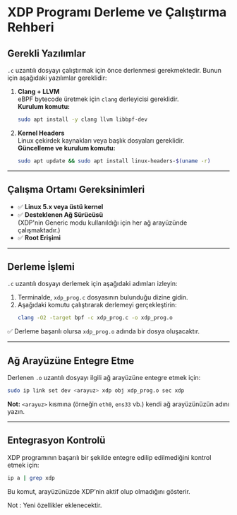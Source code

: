 # XDP Programı Derleme ve Çalıştırma Rehberi

## Gerekli Yazılımlar

`.c` uzantılı dosyayı çalıştırmak için önce derlenmesi gerekmektedir. Bunun için aşağıdaki yazılımlar gereklidir:

1. **Clang + LLVM**  
   eBPF bytecode üretmek için `clang` derleyicisi gereklidir.  
   **Kurulum komutu:**
   ```bash
   sudo apt install -y clang llvm libbpf-dev
   ```

2. **Kernel Headers**  
   Linux çekirdek kaynakları veya başlık dosyaları gereklidir.  
   **Güncelleme ve kurulum komutu:**
   ```bash
   sudo apt update && sudo apt install linux-headers-$(uname -r)
   ```

---

## Çalışma Ortamı Gereksinimleri

- ✅ **Linux 5.x veya üstü kernel**
- ✅ **Desteklenen Ağ Sürücüsü**  
  (XDP'nin Generic modu kullanıldığı için her ağ arayüzünde çalışmaktadır.)
- ✅ **Root Erişimi**

---

## Derleme İşlemi

`.c` uzantılı dosyayı derlemek için aşağıdaki adımları izleyin:

1. Terminalde, `xdp_prog.c` dosyasının bulunduğu dizine gidin.
2. Aşağıdaki komutu çalıştırarak derlemeyi gerçekleştirin:
   ```bash
   clang -O2 -target bpf -c xdp_prog.c -o xdp_prog.o
   ```

✅ Derleme başarılı olursa `xdp_prog.o` adında bir dosya oluşacaktır.

---

## Ağ Arayüzüne Entegre Etme

Derlenen `.o` uzantılı dosyayı ilgili ağ arayüzüne entegre etmek için:

```bash
sudo ip link set dev <arayuz> xdp obj xdp_prog.o sec xdp
```

**Not:** `<arayuz>` kısmına (örneğin `eth0`, `ens33` vb.) kendi ağ arayüzünüzün adını yazın.

---

## Entegrasyon Kontrolü

XDP programının başarılı bir şekilde entegre edilip edilmediğini kontrol etmek için:

```bash
ip a | grep xdp
```

Bu komut, arayüzünüzde XDP’nin aktif olup olmadığını gösterir.

Not : Yeni özellikler eklenecektir.
